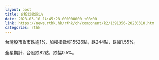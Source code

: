 ```yaml
---
layout: post
title: 台股低收逾1%
date: 2023-03-10 14:45:28.000000000 +08:00
link: https://news.rthk.hk/rthk/ch/component/k2/1691356-20230310.htm
categories: rthk
---
```


台灣股市收市跌逾1%，加權指數報15526點，跌244點，跌幅1.55%。

全星期計，台股跌82點，跌幅0.5%。
